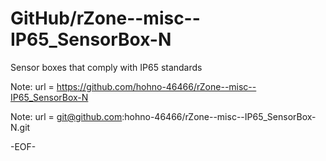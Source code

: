 # GitHub/rZone--misc--IP65_SensorBox-N

Sensor boxes that comply with IP65 standards

Note: 	url = https://github.com/hohno-46466/rZone--misc--IP65_SensorBox-N

Note:   url = git@github.com:hohno-46466/rZone--misc--IP65_SensorBox-N.git

-EOF-
